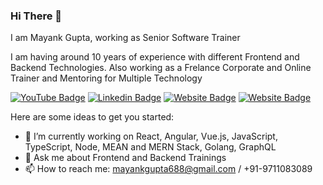 ### Hi There 👋
I am Mayank Gupta, working as Senior Software Trainer

I am having around 10 years of experience with different Frontend and Backend Technologies. Also working as a Frelance Corporate and Online Trainer and Mentoring for Multiple Technology

[![YouTube Badge](https://img.shields.io/badge/YouTube-TechnoFunnel-red)](https://www.youtube.com/technofunnel)
[![Linkedin Badge](https://img.shields.io/badge/-MayankGupta-blue?style=flat-square&logo=Linkedin&logoColor=white&link=https://https://www.linkedin.com/in/mayank-gupta-a34ba056/)](https://www.linkedin.com/in/mayank-gupta-a34ba056/)
[![Website Badge](https://img.shields.io/badge/WebSite-TechnoFunnel-green)](https://technofunnel.in)
[![Website Badge](https://img.shields.io/badge/Medium-MayankGupta-yellow)](https://medium.com/technofunnel)

Here are some ideas to get you started:

- 🔭 I’m currently working on React, Angular, Vue.js, JavaScript, TypeScript, Node, MEAN and MERN Stack, Golang, GraphQL
- 💬 Ask me about Frontend and Backend Trainings
- 📫 How to reach me: mayankgupta688@gmail.com / +91-9711083089
